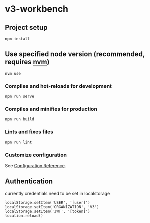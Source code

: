# v3-workbench

## Project setup
```
npm install
```

## Use specified node version (recommended, requires [nvm](https://github.com/nvm-sh/nvm))
```
nvm use
```

### Compiles and hot-reloads for development
```
npm run serve
```

### Compiles and minifies for production
```
npm run build
```

### Lints and fixes files
```
npm run lint
```

### Customize configuration
See [Configuration Reference](https://cli.vuejs.org/config/).

## Authentication
currently credentials need to be set in localstorage
```
localStorage.setItem('USER', '[user]')
localStorage.setItem('ORGANIZATION', 'V3')
localStorage.setItem('JWT', '[token]')
location.reload()
```